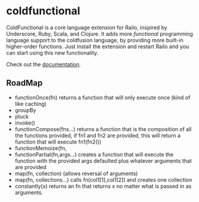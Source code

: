 coldfunctional
==============

ColdFunctional is a core language extension for Railo, inspired by Underscore, Ruby, 
Scala, and Clojure. It adds more *functional* programming language support to the 
coldfusion language, by providing more built-in higher-order functions. Just 
install the extension and restart Railo and you can start using this new 
functionality.

Check out the [documentation](www.litnak.com/coldfunctional).

RoadMap
--------------
* functionOnce(fn) returns a function that will only execute once (kind of like caching)
* groupBy
* pluck
* invoke()
* functionCompose(fns...) returns a function that is the composition of all the functions provided, if fn1 and fn2 are provided, this will return a function that will execute fn1(fn2())
* functionMemoize(fn,
* functionPartial(fn,args...) creates a function that will execute the function with the provided args defaulted plus whatever arguments that are provided 
* map(fn, collection) (allows reversal of arguments)
* map(fn, collections...) calls  fn(col1[1],col1[2]) and creates one collection
* constantly(x) returns an fn that returns x no matter what is passed in as arguments.



